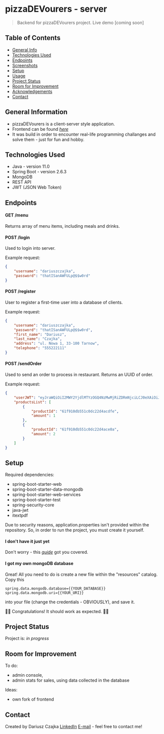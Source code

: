 # pizzaDEVourers - server
> Backend for pizzaDEVourers project.
> Live demo [coming soon]

## Table of Contents
* [General Info](#general-information)
* [Technologies Used](#technologies-used)
* [Endpoints](#endpoints)
* [Screenshots](#screenshots)
* [Setup](#setup)
* [Usage](#usage)
* [Project Status](#project-status)
* [Room for Improvement](#room-for-improvement)
* [Acknowledgements](#acknowledgements)
* [Contact](#contact)

## General Information
- pizzaDEVourers is a client-server style application. 
- Frontend can be found [_here_](https://github.com/gothic459/online-restaurant)
- It was build in order to encounter real-life programming challanges and solve them - just for fun and hobby.


## Technologies Used
- Java - version 11.0
- Spring Boot - version 2.6.3
- MongoDB
- REST API
- JWT (JSON Web Token)


## Endpoints

#### GET /menu
Returns array of menu items, including meals and drinks.  

#### POST /login
Used to login into server.  

Example request:
```json
{
    "username": "dariuszczajka",
    "password": "thatISanAWFULp@$$w0rd"
}
```
     
#### POST /register
User to register a first-time user into a database of clients.  

Example request:
```json
{
    "username": "dariuszczajka",
    "password": "thatISanAWFULp@$$w0rd",
    "first_name": "Dariusz",
    "last_name": "Czajka",
    "address": "ul. Nowa 1, 33-100 Tarnow",
    "telephone": "555222111"
}
```

#### POST /sendOrder
Used to send an order to process in restaurant. Returns an UUID of order. 

Example request:
```json
{
    "userJWT": "eyJraWQiOiI2MWY2YjdlMTYzOGQ4NzMwMjRiZDRmNjciLCJ0eXAiOiJKV1QiLCJhbGciOiJIUzI1NiJ9.eyJpc3MiOiJhdXRoMCIsImV4cCI6MTY0Mzc0MzIyMH0.sFfafw6q95oxOrhDVQf6g7NUQdhngEX9Wu4x56FM3gw",
    "productsList": [
        {
            "productId": "61f910db551c0dc22d4acdfe",
            "amount": 1
        },
        {
            "productId": "61f910db551c0dc22d4ace0a",
            "amount": 2
        }
    ]
}
```

## Setup

Required dependencies:
- spring-boot-starter-web
- spring-boot-starter-data-mongodb
- spring-boot-starter-web-services
- spring-boot-starter-test 
- spring-security-core
- java-jwt
- itextpdf
 
Due to security reasons, application.properties isn't provided within the repository. So, in order to run the project, you must create it yourself. 

#### I don't have it just yet
Don't worry - this [_guide_](https://www.mongodb.com/basics/create-database) got you covered. 

#### I got my own mongoDB database
Great! All you need to do is create a new file within the "resources" catalog. Copy this 

```
spring.data.mongodb.database={{YOUR_DATABASE}}
spring.data.mongodb.uri={{YOUR_URI}}
```
into your file (change the credentials - OBVIOUSLY), and save it.


🎉🎉 Congratulations! It should work as expected. 🎉🎉 


## Project Status
Project is: _in progress_ 


## Room for Improvement

To do:
- admin console,
- admin stats for sales, using data collected in the database

Ideas:
- own fork of frontend

## Contact
Created by Dariusz Czajka [LinkedIn](https://www.linkedin.com/in/dariuszczajka/) [E-mail](mailto:dczajka@tuta.io) - feel free to contact me!
